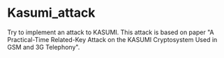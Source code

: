 # Kasumi_attack
Try to implement an attack to KASUMI.
This attack is based on paper "A Practical-Time Related-Key Attack on the KASUMI Cryptosystem Used in GSM and 3G Telephony".
